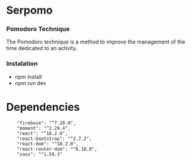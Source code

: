 # Serpomo
### Pomodoro Technique 
The Pomodoro technique is a method to improve the management of the time dedicated to an activity.

### Instalation

- npm install
- npm run dev

# Dependencies
```
    "firebase": "^7.20.0",
    "moment": "^2.29.4",
    "react": "^18.2.0",
    "react-bootstrap": "^2.7.2",
    "react-dom": "^18.2.0",
    "react-router-dom": "^6.10.0",
    "sass": "^1.59.3"
```
